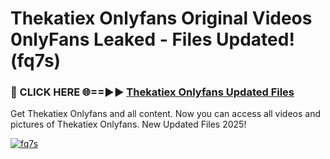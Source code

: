 # Thekatiex Onlyfans Original Videos 0nlyFans Leaked - Files Updated! (fq7s)

<h3>🔴 CLICK HERE 🌐==►► <a href="https://tinyurl.com/2m67pmp6" rel="nofollow">Thekatiex Onlyfans Updated Files</a></h3>

Get Thekatiex Onlyfans and all content. Now you can access all videos and pictures of Thekatiex Onlyfans. New Updated Files 2025!

[![fq7s](https://i.imgur.com/H4QAA4z.gif)](https://tinyurl.com/2m67pmp6)